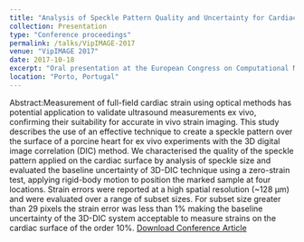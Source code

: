 ```yaml
---
title: "Analysis of Speckle Pattern Quality and Uncertainty for Cardiac Strain Measurements Using 3D Digital Image Correlation"
collection: Presentation
type: "Conference proceedings"
permalink: /talks/VipIMAGE-2017
venue: "VipIMAGE 2017"
date: 2017-10-18
excerpt: "Oral presentation at the European Congress on Computational Methods in Applied Sciences and Engineering: [VipIMAGE 2017](https://link.springer.com/book/10.1007/978-3-319-68195-5)."
location: "Porto, Portugal"
---
```


Abstract:Measurement of full-field cardiac strain using optical methods has potential application to validate ultrasound measurements ex vivo, confirming their suitability for accurate in vivo strain imaging. This study describes the use of an effective technique to create a speckle pattern over the surface of a porcine heart for ex vivo experiments with the 3D digital image correlation (DIC) method. We characterised the quality of the speckle pattern applied on the cardiac surface by analysis of speckle size and evaluated the baseline uncertainty of 3D-DIC technique using a zero-strain test, applying rigid-body motion to position the marked sample at four locations. Strain errors were reported at a high spatial resolution (~128 µm) and were evaluated over a range of subset sizes. For subset size greater than 29 pixels the strain error was less than 1% making the baseline uncertainty of the 3D-DIC system acceptable to measure strains on the cardiac surface of the order 10%. [Download Conference Article](https://doi.org/10.1007/978-3-319-68195-5_96)
